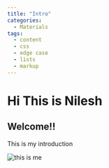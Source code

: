 ```yaml
---
title: "Intro"
categories:
  - Materials
tags:
  - content
  - css
  - edge case
  - lists
  - markup
---
```


# Hi This is Nilesh 
## Welcome!!

This is my introduction

![this is me](images/self.jpeg)